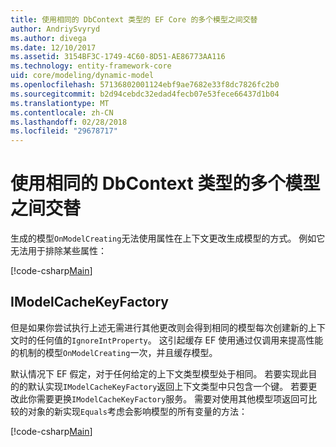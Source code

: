 ```yaml
---
title: 使用相同的 DbContext 类型的 EF Core 的多个模型之间交替
author: AndriySvyryd
ms.author: divega
ms.date: 12/10/2017
ms.assetid: 3154BF3C-1749-4C60-8D51-AE86773AA116
ms.technology: entity-framework-core
uid: core/modeling/dynamic-model
ms.openlocfilehash: 57136802001124ebf9ae7682e33f8dc7826fc2b0
ms.sourcegitcommit: b2d94cebdc32edad4fecb07e53fece66437d1b04
ms.translationtype: MT
ms.contentlocale: zh-CN
ms.lasthandoff: 02/28/2018
ms.locfileid: "29678717"
---
```

# <a name="alternating-between-multiple-models-with-the-same-dbcontext-type"></a>使用相同的 DbContext 类型的多个模型之间交替

生成的模型`OnModelCreating`无法使用属性在上下文更改生成模型的方式。 例如它无法用于排除某些属性：

[!code-csharp[Main](../../../samples/core/DynamicModel/DynamicContext.cs?name=Class)]

## <a name="imodelcachekeyfactory"></a>IModelCacheKeyFactory
但是如果你尝试执行上述无需进行其他更改则会得到相同的模型每次创建新的上下文时的任何值的`IgnoreIntProperty`。 这引起缓存 EF 使用通过仅调用来提高性能的机制的模型`OnModelCreating`一次，并且缓存模型。

默认情况下 EF 假定，对于任何给定的上下文类型模型处于相同。 若要实现此目的的默认实现`IModelCacheKeyFactory`返回上下文类型中只包含一个键。 若要更改此你需要更换`IModelCacheKeyFactory`服务。 需要对使用其他模型项返回可比较的对象的新实现`Equals`考虑会影响模型的所有变量的方法：

[!code-csharp[Main](../../../samples/core/DynamicModel/DynamicModelCacheKeyFactory.cs?name=Class)]

